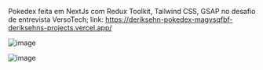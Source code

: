 Pokedex feita em NextJs com Redux Toolkit, Tailwind CSS, GSAP no desafio de entrevista VersoTech;
link: https://deriksehn-pokedex-magvsqfbf-deriksehns-projects.vercel.app/

![image](https://github.com/DerikSehn/next-app-template/assets/120342920/26975469-4627-4644-bfbe-71261c1240ae)

![image](https://github.com/DerikSehn/next-app-template/assets/120342920/72b409c8-fef1-480a-a2be-6314522de5b4)

